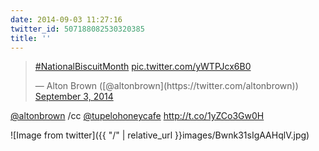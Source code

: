 ```yaml
---
date: 2014-09-03 11:27:16
twitter_id: 507188082530320385
title: ''
---
```


<blockquote class="twitter-tweet"><p lang="und" dir="ltr"><a href="https://twitter.com/hashtag/NationalBiscuitMonth?src=hash&amp;ref_src=twsrc%5Etfw">#NationalBiscuitMonth</a> <a href="http://t.co/yWTPJcx6B0">pic.twitter.com/yWTPJcx6B0</a></p>&mdash; Alton Brown ([@altonbrown](https://twitter.com/altonbrown)) <a href="https://twitter.com/altonbrown/status/507169926566526976?ref_src=twsrc%5Etfw">September 3, 2014</a></blockquote>
<script async src="https://platform.twitter.com/widgets.js" charset="utf-8"></script>

[@altonbrown](https://twitter.com/altonbrown) /cc [@tupelohoneycafe](https://twitter.com/tupelohoneycafe) http://t.co/1yZCo3Gw0H

![Image from twitter]({{ "/" | relative_url  }}images/Bwnk31sIgAAHqlV.jpg)
